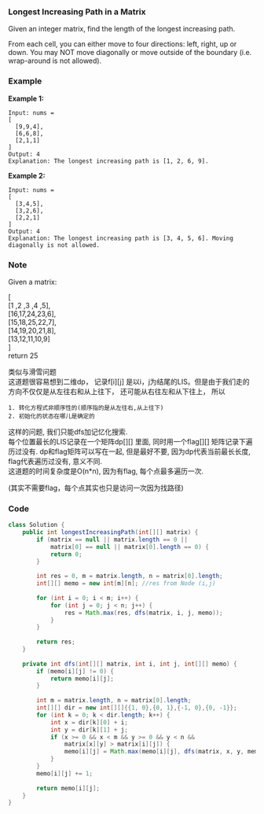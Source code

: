 ### Longest Increasing Path in a Matrix

Given an integer matrix, find the length of the longest increasing path.

From each cell, you can either move to four directions: left, right, up or down. You may NOT move diagonally or move outside of the boundary \(i.e. wrap-around is not allowed\).

### Example

**Example 1:**

```
Input: nums = 
[
  [9,9,4],
  [6,6,8],
  [2,1,1]
] 
Output: 4 
Explanation: The longest increasing path is [1, 2, 6, 9].
```

**Example 2:**

```
Input: nums = 
[
  [3,4,5],
  [3,2,6],
  [2,2,1]
] 
Output: 4 
Explanation: The longest increasing path is [3, 4, 5, 6]. Moving diagonally is not allowed.
```

### Note

  
Given a matrix:

\[  
\[1 ,2 ,3 ,4 ,5\],  
\[16,17,24,23,6\],  
\[15,18,25,22,7\],  
\[14,19,20,21,8\],  
\[13,12,11,10,9\]  
\]  
return 25

类似与滑雪问题  
这道题很容易想到二维dp， 记录f\[i\]\[j\] 是以i，j为结尾的LIS。但是由于我们走的方向不仅仅是从左往右和从上往下， 还可能从右往左和从下往上， 所以

```
1. 转化方程式非顺序性的(顺序指的是从左往右,从上往下)
2. 初始化的状态在哪儿是确定的
```

这样的问题, 我们只能dfs加记忆化搜索.  
每个位置最长的LIS记录在一个矩阵dp\[\]\[\] 里面, 同时用一个flag\[\]\[\] 矩阵记录下遍历过没有. dp和flag矩阵可以写在一起, 但是最好不要, 因为dp代表当前最长长度, flag代表遍历过没有, 意义不同.  
这道题的时间复杂度是O\(n\*n\), 因为有flag, 每个点最多遍历一次.

\(其实不需要flag，每个点其实也只是访问一次因为找路径\)

### Code

```java
class Solution {
    public int longestIncreasingPath(int[][] matrix) {
        if (matrix == null || matrix.length == 0 ||
            matrix[0] == null || matrix[0].length == 0) {
            return 0;
        }
        
        int res = 0, m = matrix.length, n = matrix[0].length;
        int[][] memo = new int[m][n]; //res from Node (i,j)
        
        for (int i = 0; i < m; i++) {
            for (int j = 0; j < n; j++) {
                res = Math.max(res, dfs(matrix, i, j, memo));
            }
        }
        
        return res;
    }
    
    private int dfs(int[][] matrix, int i, int j, int[][] memo) {
        if (memo[i][j] != 0) {
            return memo[i][j];
        }
        
        int m = matrix.length, n = matrix[0].length;
        int[][] dir = new int[][]{{1, 0},{0, 1},{-1, 0},{0, -1}};
        for (int k = 0; k < dir.length; k++) {
            int x = dir[k][0] + i;
            int y = dir[k][1] + j;
            if (x >= 0 && x < m && y >= 0 && y < n &&
                matrix[x][y] > matrix[i][j]) {
                memo[i][j] = Math.max(memo[i][j], dfs(matrix, x, y, memo));
            }
        }
        memo[i][j] += 1;
        
        return memo[i][j];
    }
}
```



